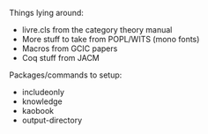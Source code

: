 Things lying around:

- livre.cls from the category theory manual
- More stuff to take from POPL/WITS (mono fonts)
- Macros from GCIC papers
- Coq stuff from JACM

Packages/commands to setup:
- includeonly
- knowledge
- kaobook
- output-directory